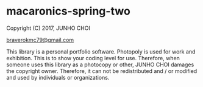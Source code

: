 # macaronics-spring-two




Copyright (C) 2017, JUNHO CHOI
    
braverokmc79@gmail.com
 
 This library is a personal portfolio software. Photopoly is used for work and exhibition.
This is to show your coding level for use. Therefore, when someone uses this library as a photocopy or other, JUNHO CHOI damages the copyright owner.
Therefore, it can not be redistributed and / or modified and used by individuals or organizations.
